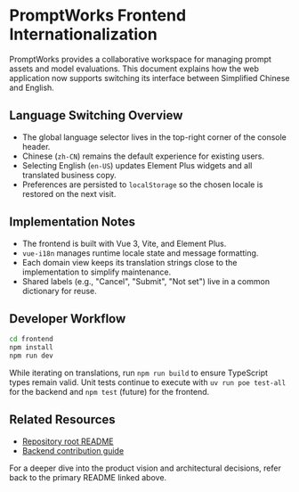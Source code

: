 # PromptWorks Frontend Internationalization

PromptWorks provides a collaborative workspace for managing prompt assets and model evaluations. This document explains how the web application now supports switching its interface between Simplified Chinese and English.

## Language Switching Overview

- The global language selector lives in the top-right corner of the console header.
- Chinese (`zh-CN`) remains the default experience for existing users.
- Selecting English (`en-US`) updates Element Plus widgets and all translated business copy.
- Preferences are persisted to `localStorage` so the chosen locale is restored on the next visit.

## Implementation Notes

- The frontend is built with Vue 3, Vite, and Element Plus.
- `vue-i18n` manages runtime locale state and message formatting.
- Each domain view keeps its translation strings close to the implementation to simplify maintenance.
- Shared labels (e.g., "Cancel", "Submit", "Not set") live in a common dictionary for reuse.

## Developer Workflow

```bash
cd frontend
npm install
npm run dev
```

While iterating on translations, run `npm run build` to ensure TypeScript types remain valid. Unit tests continue to execute with `uv run poe test-all` for the backend and `npm test` (future) for the frontend.

## Related Resources

- [Repository root README](../README.md)
- [Backend contribution guide](../TODO.md)

For a deeper dive into the product vision and architectural decisions, refer back to the primary README linked above.
